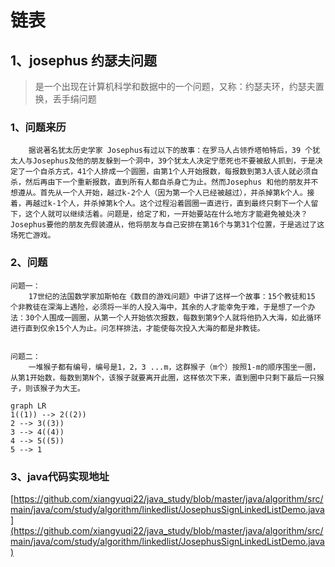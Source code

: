 # 链表

## 1、josephus 约瑟夫问题

> 是一个出现在计算机科学和数据中的一个问题，又称：约瑟夫环，约瑟夫置换，丢手绢问题

### 1、问题来历

```
	据说著名犹太历史学家 Josephus有过以下的故事：在罗马人占领乔塔帕特后，39 个犹太人与Josephus及他的朋友躲到一个洞中，39个犹太人决定宁愿死也不要被敌人抓到，于是决定了一个自杀方式，41个人排成一个圆圈，由第1个人开始报数，每报数到第3人该人就必须自杀，然后再由下一个重新报数，直到所有人都自杀身亡为止。然而Josephus 和他的朋友并不想遵从。首先从一个人开始，越过k-2个人（因为第一个人已经被越过），并杀掉第k个人。接着，再越过k-1个人，并杀掉第k个人。这个过程沿着圆圈一直进行，直到最终只剩下一个人留下，这个人就可以继续活着。问题是，给定了和，一开始要站在什么地方才能避免被处决？Josephus要他的朋友先假装遵从，他将朋友与自己安排在第16个与第31个位置，于是逃过了这场死亡游戏。
```

### 2、问题

```
问题一：
	17世纪的法国数学家加斯帕在《数目的游戏问题》中讲了这样一个故事：15个教徒和15 个非教徒在深海上遇险，必须将一半的人投入海中，其余的人才能幸免于难，于是想了一个办法：30个人围成一圆圈，从第一个人开始依次报数，每数到第9个人就将他扔入大海，如此循环进行直到仅余15个人为止。问怎样排法，才能使每次投入大海的都是非教徒。
	
	
问题二：
	一堆猴子都有编号，编号是1，2，3 ...m，这群猴子（m个）按照1-m的顺序围坐一圈，从第1开始数，每数到第N个，该猴子就要离开此圈，这样依次下来，直到圈中只剩下最后一只猴子，则该猴子为大王。
```

```mermaid
graph LR
1((1)) --> 2((2))
2 --> 3((3))
3 --> 4((4))
4 --> 5((5))
5 --> 1
```



### 3、java代码实现地址

[https://github.com/xiangyuqi22/java_study/blob/master/java/algorithm/src/main/java/com/study/algorithm/linkedlist/JosephusSignLinkedListDemo.java](https://github.com/xiangyuqi22/java_study/blob/master/java/algorithm/src/main/java/com/study/algorithm/linkedlist/JosephusSignLinkedListDemo.java)


















